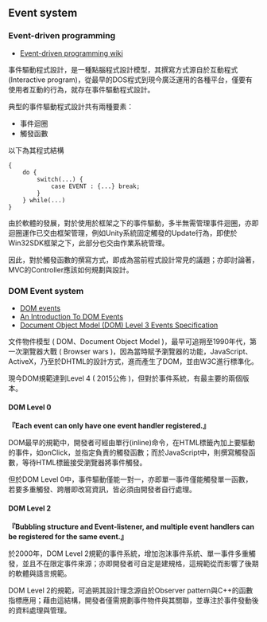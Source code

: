 ## Event system

### Event-driven programming

+ [Event-driven programming wiki](https://en.wikipedia.org/wiki/Event-driven_programming)

事件驅動程式設計，是一種點腦程式設計模型，其撰寫方式源自於互動程式(Interactive program)，從最早的DOS程式到現今廣泛運用的各種平台，僅要有使用者互動的行為，就存在事件驅動程式設計。

典型的事件驅動程式設計共有兩種要素：

+ 事件迴圈
+ 觸發函數

以下為其程式結構
```
{
	do {
		switch(...) {
			case EVENT : {...} break;
		}
	} while(...)
}
```

由於軟體的發展，對於使用於框架之下的事件驅動，多半無需管理事件迴圈，亦即迴圈運作已交由框架管理，例如Unity系統固定觸發的Update行為，即使於Win32SDK框架之下，此部分也交由作業系統管理。

因此，對於觸發函數的撰寫方式，即成為當前程式設計常見的議題；亦即討論著，MVC的Controller應該如何規劃與設計。

### DOM Event system

+ [DOM events](https://en.wikipedia.org/wiki/DOM_events)
+ [An Introduction To DOM Events](https://www.smashingmagazine.com/2013/11/an-introduction-to-dom-events/)
+ [Document Object Model (DOM) Level 3 Events Specification](https://www.w3.org/TR/2013/WD-DOM-Level-3-Events-20131105/)

文件物件模型 ( DOM、Document Object Model )，最早可追朔至1990年代，第一次瀏覽器大戰 ( Browser wars )，因為當時賦予瀏覽器的功能，JavaScript、ActiveX，乃至於DHTML的設計方式，進而產生了DOM，並由W3C進行標準化。

現今DOM規範達到Level 4 ( 2015公佈 )，但對於事件系統，有最主要的兩個版本。

#### DOM Level 0

**『Each event can only have one event handler registered.』**

DOM最早的規範中，開發者可經由單行(inline)命令，在HTML標籤內加上要驅動的事件，如onClick，並指定負責的觸發函數；而於JavaScript中，則撰寫觸發函數，等待HTML標籤接受瀏覽器將事件觸發。

但於DOM Level 0中，事件驅動僅能一對一，亦即單一事件僅能觸發單一函數，若要多重觸發、跨層即改寫資訊，皆必須由開發者自行處理。

#### DOM Level 2

**『Bubbling structure and Event-listener, and multiple event handlers can be registered for the same event.』**

於2000年，DOM Level 2規範的事件系統，增加泡沫事件系統、單一事件多重觸發，並且不在限定事件來源；亦即開發者可自定是建規格，這規範從而影響了後期的軟體與語言規範。

DOM Level 2的規範，可追朔其設計理念源自於Observer pattern與C++的函數指標應用；藉由這結構，開發者僅需規劃事件物件與其關聯，並專注於事件發動後的資料處理與管理。
